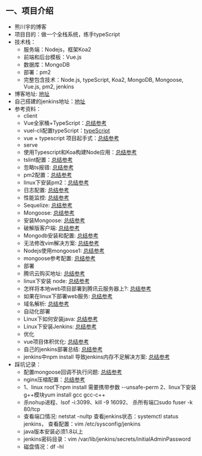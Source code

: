 ## 一、项目介绍
- 熊川宇的博客
- 项目目的：做一个全栈系统，练手typeScript
- 技术栈：
    - 服务端：Nodejs，框架Koa2
    - 前端和后台模板：Vue.js
    - 数据库：MongoDB
    - 部署：pm2
    - 完整包含技术：Node.js, typeScript, Koa2, MongoDB, Mongoose, Vue.js, pm2, jenkins
- 博客地址: <a href="http://lovebhs.xyz">地址</a>
- 自己搭建的jenkins地址：<a href="http://lovebhs.xyz:8080">地址</a>
- 参考资料：
    - client
    - Vue全家桶+TypeScript：<a href="https://www.jianshu.com/p/6c064270691f">总结参考</a>
    - vuel-cli配置typeScript：<a href="https://github.com/vuejs/vue-cli/tree/dev/packages/%40vue/cli-plugin-typescript">typeScript</a>
    - vue + typescript 项目起手式：<a href="https://segmentfault.com/a/1190000011744210?utm_source=tag-newest">总结参考</a>
    - serve
    - 使用Typescript和Koa构建Node应用：<a href="https://www.jianshu.com/p/1a91f36e5153">总结参考</a>
    - tslint配置：<a href="https://mssn.midea.com/ask/?/article/244">总结参考</a>
    - 忽略ts报错: <a href="https://www.cnblogs.com/samxiong/p/11375058.html">总结参考</a>
    - pm2配置：<a href="https://www.jianshu.com/p/70ced477e5bd">总结参考</a>
    - linux下安装pm2：<a href="https://my.oschina.net/u/2252639/blog/1798667">总结参考</a>
    - 日志配置: <a href="https://github.com/log4js-node/log4js-node">总结参考</a>
    - 性能监控: <a href="https://www.cnblogs.com/fundebug/p/8633211.html">总结参考</a>
    - Sequelize: <a href="https://www.jianshu.com/p/c148a3e9e39b">总结参考</a>
    - Mongoose: <a href="https://www.jianshu.com/p/c148a3e9e39b">总结参考</a>
    - 安装Mongoose: <a href="https://www.runoob.com/mongodb/mongodb-osx-install.html">总结参考</a>
    - 破解版客户端: <a href="https://xclient.info/s/navicat-for-mongodb.html">总结参考</a>
    - Mongodb安装和配置: <a href="https://www.jianshu.com/p/f905a9a7fa1f">总结参考</a>
    - 无法修改vim解决方案: <a href="https://www.jianshu.com/p/fd02aed430fd">总结参考</a>
    - Nodejs使用mongoose1: <a href="https://segmentfault.com/a/1190000008245062">总结参考</a>
    - mongoose参考配置: <a href="https://www.jianshu.com/p/210d3f55af17">总结参考</a>
    - 部署
    - 腾讯云购买地址: <a href="https://cloud.tencent.com/act/seckill?from=11091">总结参考</a>
    - linux下安装 node: <a href="https://www.jianshu.com/p/8cdbe4f4b533">总结参考</a>
    - 怎样将本地web项目部署到腾讯云服务器上?: <a href="https://www.jianshu.com/p/910eda312de7">总结参考</a>
    - 如果在linux下部署web服务: <a href="https://blog.csdn.net/zhydream77/article/details/79683912">总结参考</a>
    - 域名解析: <a href="https://jingyan.baidu.com/article/0bc808fc2c6a851bd485b92a.html">总结参考</a>
    - 自动化部署
    - Linux下如何安装java: <a href="https://www.cnblogs.com/zouxq/p/10147911.html">总结参考</a>
    - Linux下安装Jenkins: <a href="https://www.cnblogs.com/zhangxue521/p/8336216.html">总结参考</a>
    - 优化
    - vue项目体积优化: <a href="https://www.jianshu.com/p/d1fb954f5713?utm_source=oschina-app">总结参考</a>
    - 自己的jenkins部署总结: <a href="https://www.jianshu.com/p/9049efacdbdb">总结参考</a>
    - jenkins中npm install 导致jenkins内存不足解决方案: <a href="https://www.jianshu.com/p/fa32b82b652e">总结参考</a>
- 踩坑记录：
    - 配置mongoose回调不执行问题: <a href="https://blog.csdn.net/moumaobuchiyu/article/details/54884916">总结参考</a>
    - nginx压缩配置：<a href="https://www.jianshu.com/p/cc61d74104e5">总结参考</a>
    - 1、linux root下npm install 需要携带参数 --unsafe-perm 2、linux下安装g++模块yum install gcc gcc-c++
    - 杀nohup进程、lsof -i:3099、kill -9 16092、 杀所有端口sudo fuser -k 80/tcp
    - 查看端口情况: netstat -nultp 查看jenkins状态：systemctl status jenkins， 查看配置：vim /etc/sysconfig/jenkins
    - java版本安装必须1.8以上
    - jenkins密码目录：vim /var/lib/jenkins/secrets/initialAdminPassword
    - 磁盘情况：df -hl 

    

